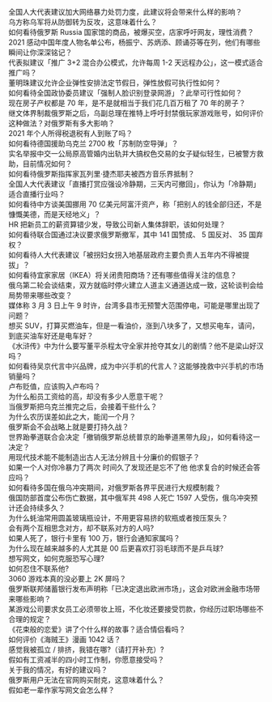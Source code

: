 全国人大代表建议加大网络暴力处罚力度，此建议将会带来什么样的影响？  
乌方称乌军将从防御转为反攻，这意味着什么？  
如何看待俄罗斯 Russia 国家馆的商品，被爆买空，店家呼吁网友，理性消费？  
2021 感动中国年度人物名单公布，杨振宁、苏炳添、顾诵芬等在列，他们有哪些瞬间让你深深铭记？  
代表拟建议「推广 3+2 混合办公模式，允许每周 1-2 天远程办公」，这一模式适合推广吗？  
董明珠建议允许企业弹性安排法定节假日，弹性放假可执行性如何？  
如何看待全国政协委员建议「强制人脸识别登录网游」？此举可行性如何？  
现在房子产权都是 70 年，是不是就相当于我们花几百万租了 70 年的房子？  
继文体界制裁俄罗斯之后，乌副总理在推特上呼吁封禁俄玩家游戏账号，如何评价这种做法？对俄罗斯有多大影响？  
2021 年个人所得税退税有人到账了吗？  
如何看待德国援助乌克兰 2700 枚「苏制防空导弹」？  
实名举报中交一公局原高管婚内出轨并大搞权色交易的女子疑似轻生，已被警方救助，目前情况如何？  
如何看待俄罗斯指挥家瓦列里·捷杰耶夫被西方音乐界抵制？  
全国人大代表建议「直播打赏应强设冷静期，三天内可撤回」，你认为「冷静期」适合直播行业吗？  
如何看待中方谈美国挪用 70 亿美元阿富汗资产，称「把别人的钱全部归还，不是慷慨美德，而是天经地义」？  
HR 把新员工的薪资算错少发，导致公司新人集体辞职，该如何处理？  
如何看待联合国通过决议要求俄罗斯撤军，其中 141 国赞成、 5 国反对、 35 国弃权？  
如何看待人大代表建议「被拐妇女拐入地基层政府主要负责人五年内不得被提拔」？  
如何看待宜家家居（IKEA）将关闭贵阳商场？还有哪些值得关注的信息？  
俄乌第二轮会谈结束，双方就临时停火建立人道主义通道达成一致，这轮谈判会给局势带来哪些改变？  
媒体称 3 月 3 日上午 9 时许，台湾多县市无预警大范围停电，可能是哪里出现了问题？  
想买 SUV，打算买燃油车，但是一看油价，涨到八块多了，又想买电车，请问，到底买油车好还是电车好？  
《水浒传》中为什么要写董平杀程太守全家并抢夺其女儿的剧情？他不是梁山好汉吗？  
如何看待吴京代言中兴品牌，成为中兴手机的代言人？这能够挽救中兴手机的市场销量吗？  
卢布贬值，应该购入卢布吗？  
为什么船员工资给的高，却没有多少人愿意干呢？  
当俄罗斯把乌克兰推完之后，会接着干些什么？  
为什么农历误差如此之大，能闰一个月？  
俄罗斯会不会战略上就是要打持久战？  
世界跆拳道联合会决定「撤销俄罗斯总统普京的跆拳道黑带九段」，如何看待这一决定？  
用现代技术能不能制造出古人无法分辨且十分廉价的假银子？  
如果一个人对你冷暴力了两次 时间久了发现还是忘不了他 他求复合的时候还会答应吗？  
如何看待多国在俄乌冲突期间，对俄罗斯各界平民进行大规模制裁？  
俄国防部首度公布伤亡数据，其中俄军共 498 人死亡 1597 人受伤，俄乌冲突预计还会持续多久？  
为什么蚝油常用圆盖玻璃瓶设计，不用更容易挤的软瓶或者按压泵头？  
会有两个互相思念对方，却不联系对方的人吗?  
如果人死了，银行卡里有 100 万，银行会通知家属吗？  
为什么现在越来越多的人尤其是 00 后更喜欢打羽毛球而不是乒乓球?  
想写网文，如何克服恐写心理?  
如何忍住不联系他?  
3060 游戏本真的没必要上 2K 屏吗？  
俄罗斯联邦储蓄银行发布声明称「已决定退出欧洲市场」，这会对欧洲金融市场带来哪些影响？  
某游戏公司要求女员工必须带妆上班，不化妆还要接受罚款，你经历过职场哪些不合理的规定？  
《花束般的恋爱》讲了个什么样的故事？适合情侣看吗？  
如何评价《海贼王》漫画 1042 话？  
感觉我被孤立 / 排挤，我错在哪?（请打开补充）?  
假如有工资减半的四小时工作制，你愿意接受吗？  
关于我的情况，有好的建议吗？  
俄罗斯用户无法在官网购买耐克，这意味着什么？  
假如老一辈作家写网文会怎么样？  
